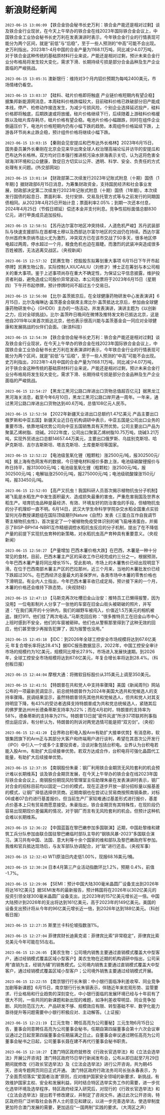 # 新浪财经新闻
`2023-06-15 13:06:09` 【铁合金协会秘书长史万利：铁合金产能还是相对过剩】谈及铁合金行业现状，在今天上午举办的铁合金在线2023年国际铁合金会议上，中国铁合金工业协会秘书长史万利在发表演讲时表示，今年铁合金行业的行情表现可能分为两个区间，就是“前低”与“后稳”，至于一些人预测的“中高”可能不会出现。史万利指出，2023年1-4月中国的合金产量为1168.11万吨，同比减少4.07万吨，对于铁合金这种传统的基础原材料行业来说，产能还是相对过剩，预计未来合金行业分布格局将发生较大变化，需求下滑、长期持续亏损是部分合金品种及生产企业面临的严峻挑战。

`2023-06-15 13:05:31` 澳新银行：维持对3个月内铝价预期为每吨2400美元，市场情绪仍看空。

`2023-06-15 13:03:37` 【硅料、硅片价格即将触底 产业链价格短期内有望企稳】据集邦新能源网消息，本周硅料价格跌幅较大，目前硅料价格已跌破部分旧产能成本线，停产、检修动作接连发生，为减少亏损风险，个别企业选择延迟投产，硅料价格即将触底，后期跌速或将放缓。硅片价格继续下行，后续随着上游硅料价格缓跌以及硅片库存耗尽，硅片价格有望企稳。电池片价格小幅跟跌，同时在组件企业倒逼压价下，电池片价格短期内仍有小幅下跌的趋势。本周组件价格延续下跌，上游各环节尚未止跌企稳，预计组件价格将继续小幅下跌。

`2023-06-15 13:03:15` 【秦刚会见安提瓜和巴布达外长格林】2023年6月15日，国务委员兼外长秦刚在北京会见来华出席全球人权治理高端论坛并访华的安提瓜和巴布达外长格林。双方均对日本强行推进核污染水排海表示关切，认为这将危害全球海洋环境和公众健康，敦促日方切实以公开、透明、科学、安全、负责任的方式处理有关问题。(外交部网站)

`2023-06-15 13:01:14` 【财政部第二次续发行2023年记账式附息（十期）国债（1年期）】据财政部6月15日消息，为筹集财政资金，支持国民经济和社会事业发展，财政部决定第二次续发行2023年记账式附息（十期）国债（1年期）。本次续发行国债的起息日、票面利率、兑付安排、交易及托管方式等与之前发行的同期国债相同。从2023年4月25日开始计息；票面利率2.05%；到期一次还本付息，2024年4月25日（节假日顺延）偿还本金并支付利息。竞争性招标面值总额830亿元，进行甲类成员追加投标。

`2023-06-15 12:58:51` 【苏丹达尔富尔地区冲突持续，人道危机严峻】苏丹武装部队与快速支援部队在首都喀土穆以及西部达尔富尔地区的交战仍在持续。西达尔富尔州首府朱奈纳市战火尤为激烈，冲突双方已在该市交战了50多天，很多地区停电超过两周，停水超过一个月，粮食危机也迫在眉睫。而激烈的武装冲突造成很多百姓被困，无法逃离交战区。（央视新闻）

`2023-06-15 12:57:32` 【凯赛生物：控股股东拟筹划重大事项 6月15日下午开市起停牌】凯赛生物公告，实际控制人XIUCAILIU（刘修才）博士正在筹划与本公司相关的重大事项。鉴于上述事项尚存在重大不确定性，为保证公平信息披露，维护投资者利益，避免造成公司股价异常波动，本公司股票将于2023年6月15日（星期四）下午开市起停牌，预计停牌时间不超过五个交易日。

`2023-06-15 12:56:08` 【比尔·盖茨抵京后，在全球健康药物研发中心发表演讲】6月15日，比尔及梅琳达·盖茨基金会联席主席比尔·盖茨抵达北京后，参加由全球健康药物研发中心（GHDDI）主办的一场活动，并发表演讲，演讲主题为《以创新之力，应对全球挑战》。比尔·盖茨昨日晚间在微博及推特发文称已抵达北京，这是他自2019年以来首次抵达北京，他也表示很高兴能与盖茨基金会一同应对全球健康和发展挑战的伙伴们会面。（新浪科技）

`2023-06-15 12:54:39` 【铁合金协会秘书长史万利：铁合金产能还是相对过剩】谈及铁合金行业现状，在今天上午举办的铁合金在线2023年国际铁合金会议上，中国铁合金工业协会秘书长史万利在发表演讲时表示，今年铁合金行业的行情表现可能分为两个区间，就是“前低”与“后稳”，至于一些人预测的“中高”可能不会出现。史万利指出，2023年1-4月中国的合金产量为1168.11万吨，同比减少4.07万吨，对于铁合金这种传统的基础原材料行业来说，产能还是相对过剩，预计未来合金行业分布格局将发生较大变化，需求下滑、长期持续亏损是部分合金品种及生产企业面临的严峻挑战。

`2023-06-15 12:54:27` 【黑龙江黑河公路口岸进出口货物总值超百亿元】据黑龙江黑河海关消息，截至今年6月10日，黑龙江黑河公路口岸开通一周年。一年来，通过黑河公路口岸进出口货物达到40.6万吨，总值108亿元人民币。

`2023-06-15 12:52:58` 【2022年新疆天业进出口总额约1.47亿美元 产品主要出口俄罗斯和中亚五国】新疆天业近日在机构调研中表示，中亚五国是公司出口业务的重要市场，依靠地域优势公司向中亚五国销售具有天然优势。公司主要出口产品为聚氯乙烯树脂、烧碱。2022年度，公司出口聚氯乙烯树脂10.75万吨，烧碱3.21万吨，实现外贸进出口总额14657.44万美元，主要出口俄罗斯、乌兹别克斯坦、哈萨克斯坦、吉尔吉斯斯坦、塔吉克斯坦、土库曼斯坦等国家。

`2023-06-15 12:52:22` 【电池级氢氧化锂（粗颗粒）涨2500元/吨，报302500元/吨】据上海有色网发布的数据，今日锂电材料报价多数上涨，电池级碳酸锂报价与昨日持平，报313000元/吨；电池级氢氧化锂（粗颗粒）涨2500元/吨，报302500元/吨；电解钴涨2500元/吨，报275000元/吨；电池级硫酸镍涨150元/吨，报33450元/吨。

`2023-06-15 12:52:03` 【高产又抗虫！我国科研人员首次揭示植物抗虫分子机制】褐飞虱是水稻生产中发生面积最大、造成损失最重的害虫，严重危害我国及世界水稻生产。培育抗虫品种是最经济、有效、环境友好的防治害虫的手段，但植物抗虫的分子机理却一直不明。6月14日，武汉大学生命科学学院杂交水稻全国重点实验室何光存教授课题组在国际顶级期刊Nature《自然》发表《三蛋白互作自我调节寄主植物抗虫性》，首次鉴定了一个被植物免疫受体识别的褐飞虱唾液蛋白，并揭示了BISP-BPH14-NBR1互作精细调控水稻抗虫反应的分子机制，提出了在不降低产量的前提下实现抗虫育种的新策略，对水稻抗虫高产育种具有重要意义。（央视新闻）

`2023-06-15 12:50:27` 【产量增加 巴西木薯价格大跌】在巴西，木薯是一种十分常见的食材。目前，巴西木薯主产区的采收工作已经完成约三分之一。根据预测，今年巴西木薯产量将同比增长15%，受此影响，市场上的木薯售价已经出现明显下滑。在位于巴西南部木薯主产区的巴拉那州，近三个月来，当地的木薯批发价已经下跌超过30%。在巴西经济总量最大的圣保罗州，各类市场中木薯的零售价格也下滑明显。有业内人士指出，今年巴西木薯丰收已成定局，预计接下来的一个月，木薯的价格还会维持下跌态势。（央视财经）

`2023-06-15 12:47:13` 【马斯克再次吐槽旧金山治安：推特员工已懒得报警，因为没用】一位电影制片人分享了一张他的车窗在旧金山街头被砸破的照片，并写道：“在我们离开的十分钟内，我们的越野车被闯入，价值近1.5万美元的相机被盗。拨打911，他们挂了两次电话。”马斯克回应称：“很多推特员工在旧金山市中心上班时感到不安全，他们的车窗被砸碎。他们也从警察那里得到了这种无效的回应，他们甚至很少再报告犯罪了，因为报警也没用。”

`2023-06-15 12:45:18` 【IDC：到2026年全球工控安全市场规模将达到67.6亿美元 年复合增长率将达28.4%】据IDC报告数据显示，2022年，中国工控安全审计市场的规模约为1亿美元，规模同比增长27.9%，市场进入发展快速期。到2026年，全球工控安全市场规模将达到67.6亿美元，年复合增长率将达到28.4%。（科创板日报）

`2023-06-15 12:44:04` 摩根大通：将微软目标股价从315美元上调至350美元。

`2023-06-15 12:41:51` 【特朗普在共和党人中支持率骤降】美国《新闻周刊》网站公布的一项最新民调显示，前总统特朗普作为2024年美国大选共和党候选人的支持率骤降。民调结果显示，虽然特朗普领先其他共和党候选人，但共和党人对其支持明显下降，有43%的受访者选择支持特朗普成为共和党总统候选人，紧随其后的佛罗里达州州长德桑蒂斯支持率为22%；而在4月初时，特朗普的支持率为58%，德桑蒂斯的支持率为21%。特朗普13日就“密件风波”所涉37项联邦刑事指控出庭应诉，有分析认为，特朗普的刑诉对两党选情可能是把“双刃剑”。（央视）

`2023-06-15 12:41:20` 【业界称台积电入股Arm有助扩大接单优势】有消息称，软银集团旗下的Arm正与其部分大客户和终端用户进行谈判，希望在其首次公开发行（IPO）中引入一个或多个主要投资者，洽谈对象包括台积电。业界认为台积电若能入股Arm，有助扩大后续接单优势。若双方达成合作，台积电将可强化晶圆代工能量，有助扩大后续接单优势。

`2023-06-15 12:37:35` 【南钢股份朱豪：钢厂利用铁合金期货无风险套利的机会预计难以长期维系】谈及铁合金期货发展，在今天上午举办的铁合金在线2023年国际铁合金会议上，南钢股份期现风险管理室主任助理朱豪在发表演讲时表示，钢厂对合金的招标目前均以固定一口价的模式，现在正逐步开放一部分招标量以报基差的模式，让钢厂择低选择供货商。近期南钢也在尝试让贸易商按照南钢条款，对标06或者07合约进行基差报价。但当前生产厂家较难通过基差形式进行报价，基差点价基本上只有贸易商愿意接受。朱豪指出，铁合金期货有其特殊性，在现阶段仍容易出现期现价差偏离的情况，对于钢厂而言有无风险套利的机会。但预计这种机会难以长期维系。

`2023-06-15 12:36:22` 【中国蓝盔在黎巴嫩参加多国联演】近期，中国赴黎维和建筑工兵分队参加由联合国驻黎巴嫩临时部队主导的“钢铁风暴-2023”多国联合演习。演习共有中国、法国、意大利等十余个国家的维和部队及黎巴嫩政府军参加。我维和官兵抵达现场后，与友军部队协调配合，对“敌”进行还击。（央视军事）

`2023-06-15 12:32:43` WTI原油日内走低1.00%，现报68.16美元/桶。

`2023-06-15 12:30:24` 日本4月第三产业活动指数环比1.2%，预期 0.4%，前值 -1.7%。

`2023-06-15 12:29:06` 【SEMI：预计中国大陆300毫米晶圆厂设备支出到2026年将达161亿美元】据SEMI发布的最新报告，预计韩国将在2026年以302亿美元的投资引领全球300毫米晶圆厂设备支出，比2023年的157亿美元增长近一倍。中国大陆预计到2026年的支出将达到161亿美元，高于2023年的149亿美元。美国的设备支出预计将从今年的96亿美元增长近一倍，到2026年达到188亿美元。（科创板日报）

`2023-06-15 12:27:35` 斯里兰卡科伦坡指数涨1%。

`2023-06-15 12:27:04` 菲律宾财长迪奥克诺：菲律宾比索“非常稳定”，菲律宾比索兑美元今年可能在55左右。

`2023-06-15 12:26:05` 【美农生物：公司境内销售主要通过直销模式覆盖大中型客户，通过经销模式覆盖区域小型客户】美农生物在近期的机构调研中指出，公司采用“直销为主，经销为辅”的销售模式。公司境内销售主要通过直销模式覆盖大中型客户，通过经销模式覆盖区域小型客户；公司境外销售主要通过经销模式开展。

`2023-06-15 12:22:55` 【南京银行行长朱钢：中小银行面临净利差收窄、同业竞争加剧等新课题】6月15日，南京银行行长朱钢表示，伴随近年来宏观形势、监管要求、行业格局和行业趋势的深刻变化，中小银行面临的发展环境已经与十年前有了很大不同，一些共同的新课题和新出现的难题，如净利差收窄明显、同业竞争加剧、风险防范压力大、产品研发不够、规模效应有限、转型基础不牢、数字化能力亟待提升等问题需要中小银行积极应对、主动解答。（上证报）

`2023-06-15 12:21:19` 【三元生物：聘任高亮为公司董秘】三元生物6月15日公告，董事会同意聘任高亮为公司董事会秘书，任期自第四届董事会第十六次会议审议通过之日起至第四届董事会任期届满之日止。自董事会审议通过聘任高亮为公司董事会秘书之日起，公司董事长聂在建不再代行董事会秘书职责。

`2023-06-15 12:18:27` 【澳门特区政府就修改《行政长官选举法》和《立法会选举法》开展公开咨询】澳门特区政府15日举行新闻发布会，公布从即日起至7月29日期间就修改《行政长官选举法》及《立法会选举法》进行公开咨询，共为期45天，咨询专题网页同日正式开通。 澳门特区政府行政法务司司长张永春表示，为了全面贯彻落实“爱国者治澳”原则，应对维护国家安全领域的新要求、新挑战，有效维护国家主权、安全和发展利益，同时结合特区选举实务工作的需要，进一步优化选举环境及选举程序，特区政府经深入研究后，对现行的《行政长官选举法》和《立法会选举法》提出若干修改建议，并制定了咨询文件。通过此次公开咨询，特区政府将广泛听取社会各界人士的意见和建议，以进一步完善选举法，使选举制度更加符合澳门发展的需要，更加适应“一国两制”实践的要求。（大湾区之声）


